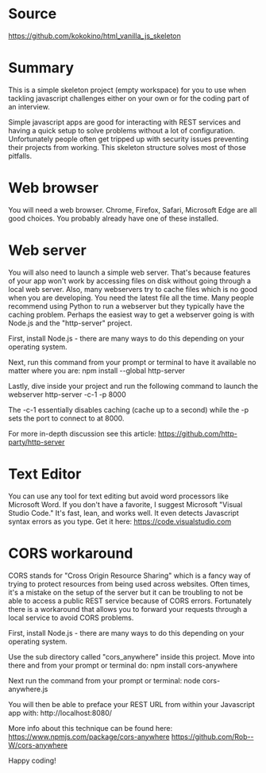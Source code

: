 # Source
https://github.com/kokokino/html_vanilla_js_skeleton

# Summary
This is a simple skeleton project (empty workspace) for you to use when tackling javascript challenges either on your own or for the coding part of an interview. 

Simple javascript apps are good for interacting with REST services and having a quick setup to solve problems without a lot of configuration. Unfortunately people often get tripped up with security issues preventing their projects from working. This skeleton structure solves most of those pitfalls. 

# Web browser
You will need a web browser. Chrome, Firefox, Safari, Microsoft Edge are all good choices. You probably already have one of these installed. 

# Web server
You will also need to launch a simple web server. That's because features of your app won't work by accessing files on disk without going through a local web server. Also, many webservers try to cache files which is no good when you are developing. You need the latest file all the time. Many people recommend using Python to run a webserver but they typically have the caching problem. Perhaps the easiest way to get a webserver going is with Node.js and the "http-server" project. 

First, install Node.js - there are many ways to do this depending on your operating system. 

Next, run this command from your prompt or terminal to have it available no matter where you are:
npm install --global http-server

Lastly, dive inside your project and run the following command to launch the webserver
http-server -c-1 -p 8000

The -c-1 essentially disables caching (cache up to a second) while the -p sets the port to connect to at 8000.

For more in-depth discussion see this article:
https://github.com/http-party/http-server

# Text Editor
You can use any tool for text editing but avoid word processors like Microsoft Word. If you don't have a favorite, I suggest Microsoft "Visual Studio Code." It's fast, lean, and works well. It even detects Javascript syntax errors as you type. Get it here: 
https://code.visualstudio.com

# CORS workaround
CORS stands for "Cross Origin Resource Sharing" which is a fancy way of trying to protect resources from being used across websites. Often times, it's a mistake on the setup of the server but it can be troubling to not be able to access a public REST service because of CORS errors. Fortunately there is a workaround that allows you to forward your requests through a local service to avoid CORS problems. 

First, install Node.js - there are many ways to do this depending on your operating system. 

Use the sub directory called "cors_anywhere" inside this project. Move into there and from your prompt or terminal do:
npm install cors-anywhere

Next run the command from your prompt or terminal: 
node cors-anywhere.js

You will then be able to preface your REST URL from within your Javascript app with: http://localhost:8080/

More info about this technique can be found here:
https://www.npmjs.com/package/cors-anywhere
https://github.com/Rob--W/cors-anywhere

Happy coding!